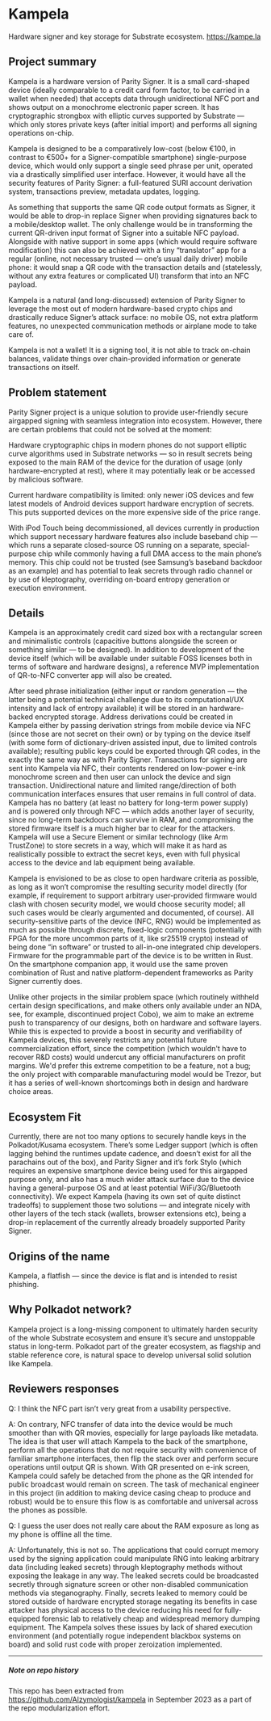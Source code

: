 # Kampela
Hardware signer and key storage for Substrate ecosystem.
https://kampe.la

## Project summary
Kampela is a hardware version of Parity Signer. It is a small card-shaped device (ideally comparable to a credit card form factor, to be carried in a wallet when needed) that accepts data through unidirectional NFC port and shows output on a monochrome electronic paper screen. It has cryptographic strongbox with elliptic curves supported by Substrate —  which only stores private keys (after initial import) and performs all signing operations on-chip.

Kampela is designed to be a comparatively low-cost (below €100, in contrast to €500+ for a Signer-compatible smartphone) single-purpose device, which would only support a single seed phrase per unit, operated via a drastically simplified user interface. However, it would have all the security features of Parity Signer: a full-featured SURI account derivation system, transactions preview, metadata updates, logging.

As something that supports the same QR code output formats as Signer, it would be able to drop-in replace Signer when providing signatures back to a mobile/desktop wallet. The only challenge would be in transforming the current QR-driven input format of Signer into a suitable NFC payload. Alongside with native support in some apps (which would require software modification) this can also be achieved with a tiny “translator” app for a regular (online, not necessary trusted — one’s usual daily driver) mobile phone: it would snap a QR code with the transaction details and (statelessly, without any extra features or complicated UI) transform that into an NFC payload.

Kampela is a natural (and long-discussed) extension of Parity Signer to leverage the most out of modern hardware-based crypto chips and drastically reduce Signer’s attack surface: no mobile OS, not extra platform features, no unexpected communication methods or airplane mode to take care of.

Kampela is not a wallet! It is a signing tool, it is not able to track on-chain balances, validate things over chain-provided information or generate transactions on itself.

## Problem statement

Parity Signer project is a unique solution to provide user-friendly secure airgapped signing with seamless integration into ecosystem. However, there are certain problems that could not be solved at the moment:

Hardware cryptographic chips in modern phones do not support elliptic curve algorithms used in Substrate networks — so in result secrets being exposed to the main RAM of the device for the duration of usage (only hardware-encrypted at rest), where it may potentially leak or be accessed by malicious software.

Current hardware compatibility is limited: only newer iOS devices and few latest models of Android devices support hardware encryption of secrets. This puts supported devices on the more expensive side of the price range.

With iPod Touch being decommissioned, all devices currently in production which support necessary hardware features also include baseband chip — which runs a separate closed-source OS running on a separate, special-purpose chip while commonly having a full DMA access to the main phone’s memory. This chip could not be trusted (see Samsung’s baseband backdoor as an example) and has potential to leak secrets through radio channel or by use of kleptography, overriding on-board entropy generation or execution environment.

## Details

Kampela is an approximately credit card sized box with a rectangular screen and minimalistic controls (capacitive buttons alongside the screen or something similar — to be designed). In addition to development of the device itself (which will be available under suitable FOSS licenses both in terms of software and hardware designs), a reference MVP implementation of QR-to-NFC converter app will also be created.

After seed phrase initialization (either input or random generation — the latter being a potential technical challenge due to its computational/UX intensity and lack of entropy available) it will be stored in an hardware-backed encrypted storage. Address derivations could be created in Kampela either by passing derivation strings from mobile device via NFC (since those are not secret on their own) or by typing on the device itself (with some form of dictionary-driven assisted input, due to limited controls available); resulting public keys could be exported through QR codes, in the exactly the same way as with Parity Signer. Transactions for signing are sent into Kampela via NFC, their contents rendered on low-power e-ink monochrome screen and then user can unlock the device and sign transaction. Unidirectional nature and limited range/direction of both communication interfaces ensures that user remains in full control of data. Kampela has no battery (at least no battery for long-term power supply) and is powered only through NFC — which adds another layer of security, since no long-term backdoors can survive in RAM, and compromising the stored firmware itself is a much higher bar to clear for the attackers. Kampela will use a Secure Element or similar technology (like Arm TrustZone) to store secrets in a way, which will make it as hard as realistically possible to extract the secret keys, even with full physical access to the device and lab equipment being available.

Kampela is envisioned to be as close to open hardware criteria as possible, as long as it won’t compromise the resulting security model directly (for example, if requirement to support arbitrary user-provided firmware would clash with chosen security model, we would choose security model; all such cases would be clearly argumented and documented, of course). All security-sensitive parts of the device (NFC, RNG) would be implemented as much as possible through discrete, fixed-logic components (potentially with FPGA for the more uncommon parts of it, like sr25519  crypto) instead of being done “in software” or trusted to all-in-one integrated chip developers. Firmware for the programmable part of the device is to be written in Rust. On the smartphone companion app, it would use the same proven combination of Rust and native platform-dependent frameworks as Parity Signer currently does.

Unlike other projects in the similar problem space (which routinely withheld certain design specifications, and make others only available under an NDA, see, for example, discontinued project Cobo), we aim to make an extreme push to transparency of our designs, both on hardware and software layers. While this is expected to provide a boost in security and verifiability of Kampela devices, this severely restricts any potential future commercialization effort, since the competition (which wouldn't have to recover R&D costs) would undercut any official manufacturers on profit margins. We'd prefer this extreme competition to be a feature, not a bug; the only project with comparable manufacturing model would be Trezor, but it has a series of well-known shortcomings both in design and hardware choice areas.

## Ecosystem Fit

Currently, there are not too many options to securely handle keys in the Polkadot/Kusama ecosystem. There’s some Ledger support (which is often lagging behind the runtimes update cadence, and doesn’t exist for all the parachains out of the box), and Parity Signer and it’s fork Stylo (which requires an expensive smartphone device being used for this airgapped purpose only, and also has a much wider attack surface due to the device having a general-purpose OS and at least potential WiFi/3G/Bluetooth connectivity). We expect Kampela (having its own set of quite distinct tradeoffs) to supplement those two solutions — and integrate nicely with other layers of the tech stack (wallets, browser extensions etc), being a drop-in replacement of the currently already broadely supported Parity Signer.

## Origins of the name

Kampela, a flatfish — since the device is flat and is intended to resist phishing.

## Why Polkadot network?

Kampela project is a long-missing component to ultimately harden security of the whole Substrate ecosystem and ensure it’s secure and unstoppable status in long-term. Polkadot part of the greater ecosystem, as flagship and stable reference core, is natural space to develop universal solid solution like Kampela.

## Reviewers responses

Q: ​I think the NFC part isn’t very great from a usability perspective.

A: On contrary, NFC transfer of data into the device would be much smoother than with QR movies, especially for large payloads like metadata. The idea is that user will attach Kampela to the back of the smartphone, perform all the operations that do not require security with convenience of familiar smartphone interfaces, then flip the stack over and perform secure operations until output QR is shown. With QR presented on e-ink screen, Kampela could safely be detached from the phone as the QR intended for public broadcast would remain on screen. The task of mechanical engineer in this project (in addition to making device casing cheap to produce and robust) would be to ensure this flow is as comfortable and universal across the phones as possible.

Q: I guess the user does not really care about the RAM exposure as long as my phone is offline all the time.

A: Unfortunately, this is not so. The applications that could corrupt memory used by the signing application could manipulate RNG into leaking arbitrary data (including leaked secrets) through kleptography methods without exposing the leakage in any way. The leaked secrets could be broadcasted secretly through signature screen or other non-disabled communication methods via steganography. Finally, secrets leaked to memory could be stored outside of hardware encrypted storage negating its benefits in case attacker has physical access to the device reducing his need for fully-equipped forensic lab to relatively cheap and widespread memory dumping equipment. The Kampela solves these issues by lack of shared execution environment (and potentially rogue independent blackbox systems on board) and solid rust code with proper zeroization implemented.


------------


##### Note on repo history

This repo has been extracted from https://github.com/Alzymologist/kampela in September 2023 as a part of the repo modularization effort.
